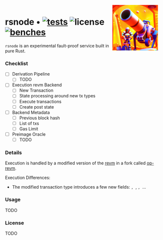 <img align="right" width="150" height="150" top="100" src="./assets/rsnode.png">

# rsnode • [![tests](https://github.com/trianglesphere/rsnode/actions/workflows/test.yml/badge.svg?label=tests)](https://github.com/trianglesphere/rsnode/actions/workflows/test.yml) ![license](https://img.shields.io/github/license/trianglesphere/rsnode?label=license) [![benches](https://github.com/trianglesphere/rsnode/actions/workflows/benchmarks.yml/badge.svg?label=benches)](https://github.com/trianglesphere/rsnode/actions/workflows/benchmarks.yml)

`rsnode` is an experimental fault-proof service built in pure Rust.

### Checklist

- [ ] Derivation Pipeline
    - [ ] TODO
- [ ] Execution revm Backend
    - [ ] New Transaction
    - [ ] State processing around new tx types
    - [ ] Execute transactions
    - [ ] Create post state
- [ ] Backend Metadata
    - [ ] Previous block hash
    - [ ] List of txs
    - [ ] Gas Limit
- [ ] Preimage Oracle
    - [ ] TODO

### Details

Execution is handled by a modified version of the [revm](https://github.com/bluealloy/revm) in a fork called [op-revm](https://github.com/refcell/op-revm).

Execution Differences:
- The modified transaction type introduces a few new fields: ``, ``, ``, ``...



### Usage

TODO

### License

TODO

